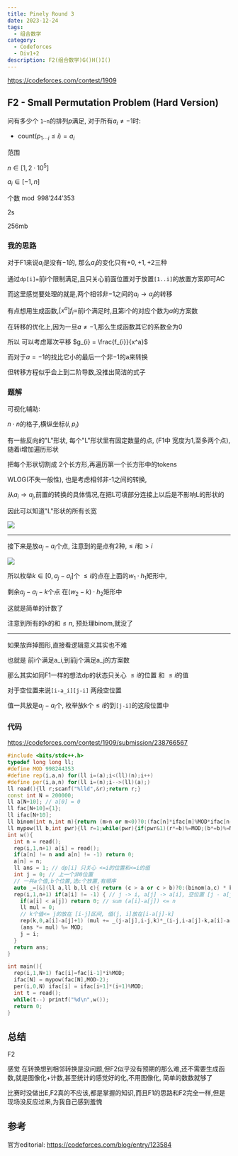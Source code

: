 ```yaml
---
title: Pinely Round 3
date: 2023-12-24
tags:
  - 组合数学
category:
  - Codeforces
  - Div1+2
description: F2(组合数学)G()H()I()
---
```


<https://codeforces.com/contest/1909>

## F2 - Small Permutation Problem (Hard Version)

问有多少个 `1~n`的排列$p$满足, 对于所有$a_i \ne -1$时:

- $\mathrm{count}(p_{1\cdots i}\le i) = a_i$

范围

$n\in [1,2\cdot 10^5]$

$a_i \in [-1,n]$

个数$\bmod 998'244'353$

2s

256mb

### 我的思路

对于F1来说$a_i$是没有$-1$的, 那么$a_i$的变化只有$+0,+1,+2$三种

通过`dp[i]=`前i个限制满足,且只关心前面位置对于放置`[1..i]`的放置方案即可AC

而这里感觉要处理的就是,两个相邻非$-1$之间的$a_i \to a_j$的转移

有点想用生成函数,$[x^a]f_{i} =$前i个满足时,且第i个的对应个数为$a$的方案数

在转移的优化上,因为一旦$a \ne -1$,那么生成函数其它的系数全为$0$

所以 可以考虑幂次平移 $g_{i} = \frac{f_{i}}{x^a}$

而对于$a = -1$的找比它小的最后一个非$-1$的a来转换

但转移方程似乎会上到二阶导数,没推出简洁的式子

<!--more-->

### 题解

可视化辅助:

$n \cdot n$的格子,横纵坐标$(i,p_i)$

有一些反向的"L"形状, 每个"L"形状里有固定数量的点, (F1中 宽度为1,至多两个点), 随着i增加遍历形状

把每个形状切割成 2个长方形,再遍历第一个长方形中的tokens

WLOG(不失一般性), 也是考虑相邻非-1之间的转换,

从$a_i\to a_j$,前置的转换的具体情况,在把L可填部分连接上以后是不影响L的形状的

因此可以知道"L"形状的所有长宽

![](https://codeforces.com/predownloaded/45/00/4500d16e6248a16dd83e5e3b4ebb335cf62c64a4.png)

---

接下来是放$a_j-a_i$个点, 注意到的是点有2种,$\le i$和$>i$

![](https://codeforces.com/predownloaded/41/08/4108cefdf6bef4ed914152e1e2c1742fd90444fc.png)

所以枚举$k\in [0,a_j-a_i]$个 $\le i$的点在上面的$w_1\cdot h_1$矩形中,

剩余$a_j-a_i-k$个点 在$(w_2 -k)\cdot h_2$矩形中

这就是简单的计数了

注意到所有的k的和$\le n$, 预处理binom,就没了

---

如果放弃掉图形,直接看逻辑意义其实也不难

也就是 前i个满足a_i,到前j个满足a_j的方案数

那么其实如同F1一样的想法dp的状态只关心 $\le i$的位置 和 $\le i$的值

对于空位置来说`[i-a_i][j-i]` 两段空位置

值一共放是$a_j-a_i$个, 枚举放k个$\le i$的到`[j-i]`的这段位置中

### 代码

<https://codeforces.com/contest/1909/submission/238766567>

```cpp
#include <bits/stdc++.h>
typedef long long ll;
#define MOD 998244353
#define rep(i,a,n) for(ll i=(a);i<(ll)(n);i++)
#define per(i,a,n) for(ll i=(n);i-->(ll)(a);)
ll read(){ll r;scanf("%lld",&r);return r;}
const int N = 200000;
ll a[N+10]; // a[0] = 0
ll fac[N+10]={1};
ll ifac[N+10];
ll binom(int n,int m){return (m>n or m<0)?0:(fac[n]*ifac[m]%MOD*ifac[n-m]%MOD); }
ll mypow(ll b,int pwr){ll r=1;while(pwr){if(pwr&1)(r*=b)%=MOD;(b*=b)%=MOD;pwr/=2;};return r;}
int w(){
  int n = read();
  rep(i,1,n+1) a[i] = read();
  if(a[n] != n and a[n] != -1) return 0;
  a[n] = n;
  ll ans = 1; // dp[i] 只关心 <=i的位置和<=i的值
  int j = 0; // 上一个非0位置
  // 一共a个值,b个位置,选c个放置,有顺序
  auto _=[&](ll a,ll b,ll c){ return (c > a or c > b)?0:(binom(a,c) * binom(b,c) %MOD * fac[c]%MOD); };
  rep(i,1,n+1) if(a[i] != -1) { // j -> i, a[j] -> a[i], 空位置 [j - a[j]][i - j]
    if(a[i] < a[j]) return 0; // sum (a[i]-a[j]) <= n
    ll mul = 0;
    // k个值<= j的放在 [i-j]区间, 值(j, i]放在[i-a[j]-k]
    rep(k,0,a[i]-a[j]+1) (mul += _(j-a[j],i-j,k)*_(i-j,i-a[j]-k,a[i]-a[j]-k)%MOD )%=MOD;
    (ans *= mul) %= MOD;
    j = i;
  }
  return ans;
}

int main(){
  rep(i,1,N+1) fac[i]=fac[i-1]*i%MOD;
  ifac[N] = mypow(fac[N],MOD-2);
  per(i,0,N) ifac[i] = ifac[i+1]*(i+1)%MOD;
  int t = read();
  while(t--) printf("%d\n",w());
  return 0;
}
```

## 总结

F2

感觉 在转换想到相邻转换是没问题,但F2似乎没有预期的那么难,还不需要生成函数,就是图像化+计数,甚至统计的感觉好的化,不用图像化, 简单的数数就够了

比赛时没做出E,F2真的不应该,都是掌握的知识,而且F1的思路和F2完全一样,但是现场没反应过来,为我自己感到羞愧

## 参考

官方editorial: <https://codeforces.com/blog/entry/123584>
